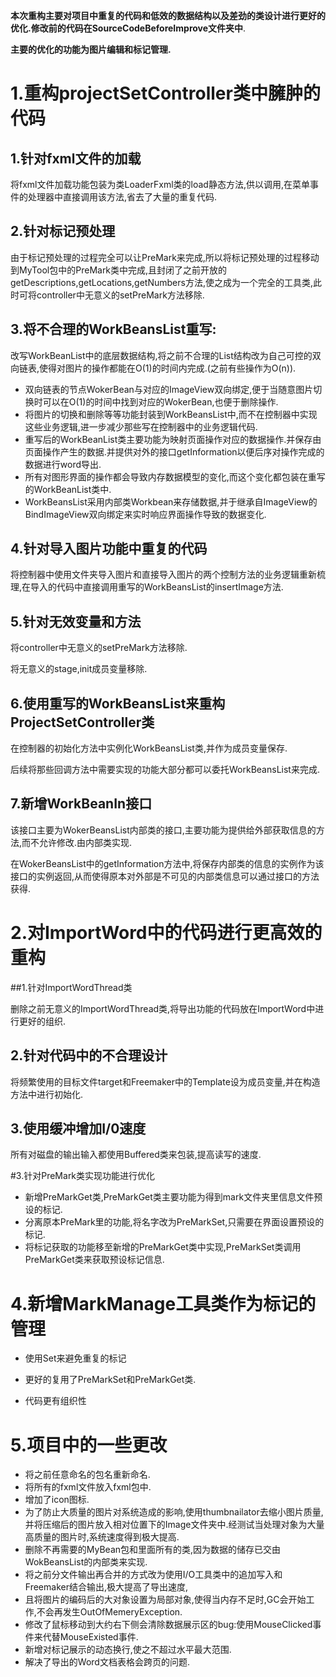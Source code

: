 **本次重构主要对项目中重复的代码和低效的数据结构以及差劲的类设计进行更好的优化.修改前的代码在SourceCodeBeforeImprove文件夹中**.

**主要的优化的功能为图片编辑和标记管理.**

# 1.重构projectSetController类中臃肿的代码

 ## 1.针对fxml文件的加载

将fxml文件加载功能包装为类LoaderFxml类的load静态方法,供以调用,在菜单事件的处理器中直接调用该方法,省去了大量的重复代码.

## 2.针对标记预处理

由于标记预处理的过程完全可以让PreMark来完成,所以将标记预处理的过程移动到MyTool包中的PreMark类中完成,且封闭了之前开放的getDescriptions,getLocations,getNumbers方法,使之成为一个完全的工具类,此时可将controller中无意义的setPreMark方法移除.

## 3.将不合理的WorkBeansList重写:

改写WorkBeanList中的底层数据结构,将之前不合理的List结构改为自己可控的双向链表,使得对图片的操作都能在O(1)的时间内完成.(之前有些操作为O(n)).

-  双向链表的节点WokerBean与对应的ImageView双向绑定,便于当随意图片切换时可以在O(1)的时间中找到对应的WokerBean,也便于删除操作.
-   将图片的切换和删除等等功能封装到WorkBeansList中,而不在控制器中实现这些业务逻辑,进一步减少那些写在控制器中的业务逻辑代码.
-   重写后的WorkBeanList类主要功能为映射页面操作对应的数据操作.并保存由页面操作产生的数据.并提供对外的接口getInformation以便后序对操作完成的数据进行word导出.
- 所有对图形界面的操作都会导致内存数据模型的变化,而这个变化都包装在重写的WorkBeanList类中.
- WorkBeansList采用内部类Workbean来存储数据,并于继承自ImageView的BindImageView双向绑定来实时响应界面操作导致的数据变化.

## 4.针对导入图片功能中重复的代码

将控制器中使用文件夹导入图片和直接导入图片的两个控制方法的业务逻辑重新梳理,在导入的代码中直接调用重写的WorkBeansList的insertImage方法.

## 5.针对无效变量和方法

将controller中无意义的setPreMark方法移除.

将无意义的stage,init成员变量移除.

## 6.使用重写的WorkBeansList来重构ProjectSetController类

在控制器的初始化方法中实例化WorkBeansList类,并作为成员变量保存.

后续将那些回调方法中需要实现的功能大部分都可以委托WorkBeansList来完成.

## 7.新增WorkBeanIn接口

该接口主要为WokerBeansList内部类的接口,主要功能为提供给外部获取信息的方法,而不允许修改.由内部类实现.

在WokerBeansList中的getInformation方法中,将保存内部类的信息的实例作为该接口的实例返回,从而使得原本对外部是不可见的内部类信息可以通过接口的方法获得.

# 2.对ImportWord中的代码进行更高效的重构

##1.针对ImportWordThread类

 删除之前无意义的ImportWordThread类,将导出功能的代码放在ImportWord中进行更好的组织.

## 2.针对代码中的不合理设计

将频繁使用的目标文件target和Freemaker中的Template设为成员变量,并在构造方法中进行初始化.

## 3.使用缓冲增加I/0速度

所有对磁盘的输出输入都使用Buffered类来包装,提高读写的速度.

#3.针对PreMark类实现功能进行优化

- 新增PreMarkGet类,PreMarkGet类主要功能为得到mark文件夹里信息文件预设的标记.
- 分离原本PreMark里的功能,将名字改为PreMarkSet,只需要在界面设置预设的标记.
- 将标记获取的功能移至新增的PreMarkGet类中实现,PreMarkSet类调用PreMarkGet类来获取预设标记信息.

# 4.新增MarkManage工具类作为标记的管理

- 使用Set来避免重复的标记

- 更好的复用了PreMarkSet和PreMarkGet类.

- 代码更有组织性


# 5.项目中的一些更改

- 将之前任意命名的包名重新命名.
- 将所有的fxml文件放入fxml包中.
- 增加了icon图标.
- 为了防止大质量的图片对系统造成的影响,使用thumbnailator去缩小图片质量,并将压缩后的图片放入相对位置下的Image文件夹中.经测试当处理对象为大量高质量的图片时,系统速度得到极大提高.
- 删除不再需要的MyBean包和里面所有的类,因为数据的储存已交由WokBeansList的内部类来实现.
- 将之前分文件输出再合并的方式改为使用I/O工具类中的追加写入和Freemaker结合输出,极大提高了导出速度,
- 且将图片的编码后的大对象设置为局部对象,使得当内存不足时,GC会开始工作,不会再发生OutOfMemeryException.
- 修改了鼠标移动到大约右下侧会清除数据展示区的bug:使用MouseClicked事件来代替MouseExisted事件.
- 新增对标记展示的动态换行,使之不超过水平最大范围.
- 解决了导出的Word文档表格会跨页的问题.